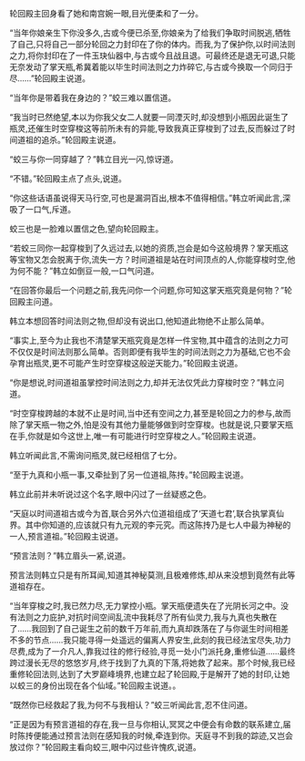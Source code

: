 
轮回殿主回身看了她和南宫婉一眼,目光便柔和了一分。

“当年你娘亲生下你没多久,古或今便已杀至,你娘亲为了给我们争取时间脱逃,牺牲了自己,只将自己一部分轮回之力封印在了你的体内。而我,为了保护你,以时间法则之力,将你封印在了一件玉玦仙器中,与古或今且战且退。可最终还是退无可退,只能无奈发动了掌天瓶,希冀着能以毕生时间法则之力炸碎它,与古或今换取一个同归于尽……”轮回殿主说道。

“当年你是带着我在身边的？”蛟三难以置信道。

“我当时已然绝望,本以为你我父女二人就要一同湮灭时,却没想到小瓶因此诞生了瓶灵,还催生时空穿梭这等前所未有的异能,导致我真正穿梭到了过去,反而躲过了时间道祖的追杀。”轮回殿主说道。

“蛟三与你一同穿越了？”韩立目光一闪,惊讶道。

“不错。”轮回殿主点了点头,说道。

“你这些话语虽说得天马行空,可也是漏洞百出,根本不值得相信。”韩立听闻此言,深吸了一口气,斥道。

蛟三也是一脸难以置信之色,望向轮回殿主。

“若蛟三同你一起穿梭到了久远过去,以她的资质,岂会是如今这般境界？掌天瓶这等宝物又怎会脱离于你,流失一方？时间道祖是站在时间顶点的人,你能穿梭时空,他为何不能？”韩立如倒豆一般,一口气问道。

“在回答你最后一个问题之前,我先问你一个问题,你可知这掌天瓶究竟是何物？”轮回殿主问道。

韩立本想回答时间法则之物,但却没有说出口,他知道此物绝不止那么简单。

“事实上,至今为止我也不清楚掌天瓶究竟是怎样一件宝物,其中蕴含的法则之力可不仅仅是时间法则那么简单。否则即便有我毕生的时间法则之力为基础,它也不会孕育出瓶灵,更不可能产生时空穿梭这般逆天能力。”轮回殿主说道。

“你是想说,时间道祖虽掌控时间法则之力,却并无法仅凭此力穿梭时空？”韩立问道。

“时空穿梭跨越的本就不止是时间,当中还有空间之力,甚至是轮回之力的参与,故而除了掌天瓶一物之外,怕是没有其他力量能够做到时空穿梭。也就是说,只要掌天瓶在手,你就是如今这世上,唯一有可能进行时空穿梭之人。”轮回殿主说道。

韩立听闻此言,不需询问瓶灵,就已经相信了七分。

“至于九真和小瓶一事,又牵扯到了另一位道祖,陈抟。”轮回殿主说道。

韩立此前并未听说过这个名字,眼中闪过了一丝疑惑之色。

“天庭以时间道祖古或今为首,联合另外六位道祖组成了‘天道七君’,联合执掌真仙界。其中你知道的,应该就只有九元观的李元究。而这陈抟乃是七人中最为神秘的一人,预言道祖。”轮回殿主说道。

“预言法则？”韩立眉头一紧,说道。

预言法则韩立只是有所耳闻,知道其神秘莫测,且极难修炼,却从来没想到竟然有此等道祖存在。

“当年穿梭之时,我已然力尽,无力掌控小瓶。掌天瓶便遗失在了光阴长河之中。没有法则之力庇护,对抗时间空间乱流中我耗尽了所有仙灵力,我与九真也失散在了……我回到了自己诞生之前的数千万年前,而九真却跌落在了与你诞生时间相差不多的节点……我只能寻得一处遥远的偏离人界安生,此刻的我已经法宝尽失,功力尽费,成为了一介凡人,靠我过往的修行经验,寻觅一处小门派托身,重修仙道……最终跨过漫长无尽的悠悠岁月,终于找到了九真的下落,将她救了起来。那个时候,我已经重修轮回法则,达到了大罗巅峰境界,也建立起了轮回殿,于是解开了她的封印,让她以蛟三的身份出现在各个仙域。”轮回殿主说道。。

“既然你已经救起了我,为何不与我相认？”蛟三听闻此言,忍不住问道。

“正是因为有预言道祖的存在,我一旦与你相认,冥冥之中便会有命数的联系建立,届时陈抟便能通过预言法则在感知我的时候,牵连到你。天庭寻不到我的踪迹,又岂会放过你？”轮回殿主看向蛟三,眼中闪过些许愧疚,说道。